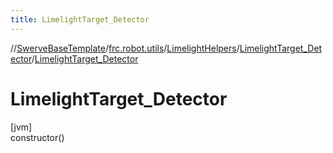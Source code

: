 ```yaml
---
title: LimelightTarget_Detector
---
```

//[SwerveBaseTemplate](../../../../index.html)/[frc.robot.utils](../../index.html)/[LimelightHelpers](../index.html)/[LimelightTarget_Detector](index.html)/[LimelightTarget_Detector](-limelight-target_-detector.html)



# LimelightTarget_Detector



[jvm]\
constructor()





